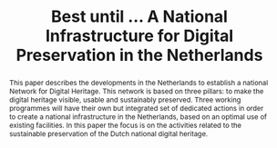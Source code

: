 ---
abstract: 'This paper describes the developments in the Netherlands to establish a
  national Network for Digital Heritage. This network is based on three pillars: to
  make the digital heritage visible, usable and sustainably preserved. Three working
  programmes will have

  their own but integrated set of dedicated actions in order to create

  a national infrastructure in the Netherlands, based on an optimal use

  of existing facilities. In this paper the focus is on the activities related to
  the sustainable preservation of the Dutch national digital heritage.'
creators:
- Sierman, Barbara
- Ras, Marcel
date: null
document_url: https://services.phaidra.univie.ac.at/api/object/o:429559/download
grand_parent: iPRES
institutions: []
keywords:
- digital preservation
- ncdd
- national infrastructure
landing_page_url: https://phaidra.univie.ac.at/o:429559
language: eng
layout: publication
license: CC BY 4.0 International
notes_url: null
parent: iPRES 2015
presentation_url: null
publication_type: paper
size: 199846
source_name: iPRES
title: Best until … A National Infrastructure for Digital Preservation in the Netherlands
year: 2015
---